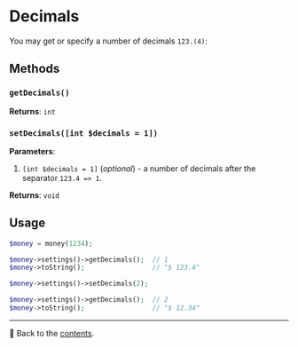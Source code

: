# Decimals
You may get or specify a number of decimals `123.(4)`:

## Methods

### `getDecimals()`
**Returns**: `int`

### `setDecimals([int $decimals = 1])`
**Parameters**:
1. `[int $decimals = 1]` (*optional*) - a number of decimals after the separator `123.4 => 1`.

**Returns**: `void`

## Usage

```php
$money = money(1234);

$money->settings()->getDecimals();  // 1
$money->toString();                 // "$ 123.4"

$money->settings()->setDecimals(2); 

$money->settings()->getDecimals();  // 2
$money->toString();                 // "$ 12.34" 
```

---

📌 Back to the [contents](/docs/02_settings/README.md).
